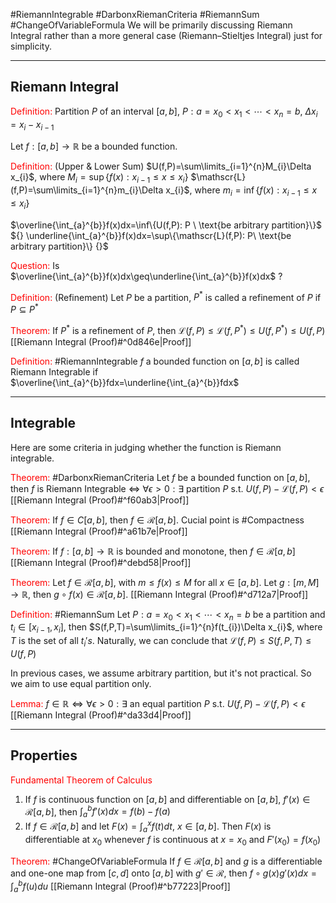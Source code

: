 #RiemannIntegrable #DarbonxRiemanCriteria #RiemannSum #ChangeOfVariableFormula 
We will be primarily discussing Riemann Integral rather than a more general case (Riemann–Stieltjes Integral) just for simplicity.

---

## Riemann Integral

<font color="#ff0000">Definition:</font> Partition $P$ of an interval $[a,b]$, $P: a=x_{0}<x_{1}<\cdots<x_{n}=b$, $\Delta x_{i}=x_{i}-x_{i-1}$

Let $f:[a,b]\longrightarrow\mathbb{R}$ be a bounded function.

<font color="#ff0000">Definition:</font> (Upper & Lower Sum) $U(f,P)=\sum\limits_{i=1}^{n}M_{i}\Delta x_{i}$, where $M_{i}=\sup\{f(x): x_{i-1}\leq x\leq x_{i}\}$
$\mathscr{L}(f,P)=\sum\limits_{i=1}^{n}m_{i}\Delta x_{i}$, where $m_{i}=\inf \{f(x): x_{i-1}\leq x\leq x_{i}\}$

$\overline{\int_{a}^{b}}f(x)dx=\inf\{U(f,P): P \ \text{be arbitrary partition}\}$ 
${} \underline{\int_{a}^{b}}f(x)dx=\sup\{\mathscr{L}(f,P): P\ \text{be arbitrary partition}\} {}$

<font color="#ff0000">Question:</font> Is $\overline{\int_{a}^{b}}f(x)dx\geq\underline{\int_{a}^{b}}f(x)dx$ ?

<font color="#ff0000">Definition:</font> (Refinement) Let $P$ be a partition, $P^{*}$ is called a refinement of $P$ if $P\subseteq P^{*}$ 

<font color="#ff0000">Theorem:</font> If $P^{*}$ is a refinement of $P$, then $\mathscr{L}(f,P)\leq\mathscr{L}(f,P^{*})\leq U(f,P^{*})\leq U(f,P)$
	[[Riemann Integral (Proof)#^0d846e|Proof]]

<font color="#ff0000">Definition:</font> #RiemannIntegrable $f$ a bounded function on $[a,b]$ is called Riemann Integrable if $\overline{\int_{a}^{b}}fdx=\underline{\int_{a}^{b}}fdx$

---

## Integrable

Here are some criteria in judging whether the function is Riemann integrable.

<font color="#ff0000">Theorem:</font> #DarbonxRiemanCriteria Let $f$ be a bounded function on $[a,b]$, then $f$ is Riemann Integrable $\iff$ $\forall \epsilon>0: \exists$ partition $P$ s.t. $U(f,P)-\mathscr{L}(f,P)<\epsilon$
	[[Riemann Integral (Proof)#^f60ab3|Proof]]

<font color="#ff0000">Theorem:</font> If $f\in C[a,b]$, then ${} f\in\mathscr{R}[a,b] {}$.
	Cucial point is #Compactness 
	[[Riemann Integral (Proof)#^a61b7e|Proof]]

<font color="#ff0000">Theorem:</font> If $f: [a,b]\longrightarrow\mathbb{R}$ is bounded and monotone, then $f\in\mathscr{R}[a,b]$
	[[Riemann Integral (Proof)#^debd58|Proof]]

<font color="#ff0000">Theorem:</font> Let $f\in\mathscr{R}[a,b]$, with $m\leq f(x)\leq M$ for all $x\in[a,b]$. Let $g: [m,M]\longrightarrow\mathbb{R}$, then $g\circ f(x)\in\mathscr{R}[a,b]$.
	[[Riemann Integral (Proof)#^d712a7|Proof]]

<font color="#ff0000">Definition:</font> #RiemannSum Let $P: a=x_{0}<x_{1}<\cdots<x_{n}=b$ be a partition and $t_{i}\in[x_{i-1}, x_{i}]$, then $S(f,P,T)=\sum\limits_{i=1}^{n}f(t_{i})\Delta x_{i}$, where $T$ is the set of all $t_{i}'s$.
Naturally, we can conclude that $\mathscr{L}(f,P)\leq S(f,P,T)\leq U(f,P)$

In previous cases, we assume arbitrary partition, but it's not practical. So we aim to use equal partition only.

<font color="#ff0000">Lemma:</font> $f\in\mathbb{R}\iff \forall\epsilon>0: \exists$ an equal partition $P$ s.t. $U(f,P)-\mathscr{L}(f,P)<\epsilon$
	[[Riemann Integral (Proof)#^da33d4|Proof]]

---

## Properties

<font color="#ff0000">Fundamental Theorem of Calculus</font>
1. If $f$ is continuous function on $[a,b]$ and differentiable on $[a,b]$, $f'(x)\in\mathscr{R}[a,b]$, then $\int_{a}^{b}f'(x)dx=f(b)-f(a)$
2. If $f\in\mathscr{R}[a,b]$ and let $F(x)=\int_{a}^{x}f(t)dt$, $x\in[a,b]$. Then $F(x)$ is differentiable at $x_{0}$ whenever $f$ is continuous at $x=x_{0}$ and $F'(x_{0})=f(x_{0})$

<font color="#ff0000">Theorem:</font> #ChangeOfVariableFormula If $f\in\mathscr{R}[a,b]$ and $g$ is a differentiable and one-one map from $[c,d]$ onto $[a,b]$ with $g'\in\mathscr{R}$, then $f\circ g(x)g'(x)dx=\int_{a}^{b}f(u)du$ 
	[[Riemann Integral (Proof)#^b77223|Proof]]










































